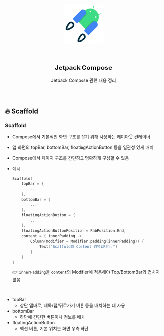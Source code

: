 <div align="center">
  <p>
    <img src="../README.assets/jetpack-hero.png">
  </p>
  <br>
  <h2>Jetpack Compose</h2>
  <p>Jetpack Compose 관련 내용 정리</p>
  <br>
  <br>
</div>




## 🔥 Scaffold

### Scaffold

- Compose에서 기본적인 화면 구조를 잡기 위해 사용하는 레이아웃 컨테이너

- 앱 화면의 topBar, bottomBar, floatingActionButton 등을 일관성 있게 배치

- Compose에서 페이지 구조를 간단하고 명확하게 구성할 수 있음

- 예시

  ```kotlin
  Scaffold(
      topBar = {
          ...
      },
      bottomBar = {
          ...
      },
      floatingActionButton = {
          ...
      },
      floatingActionButtonPosition = FabPosition.End,
      content = { innerPadding ->
          Column(modifier = Modifier.padding(innerPadding)) {
              Text("Scaffold의 Content 영역입니다.")
          }
      }
  )
  
  ```

  👉 `innerPadding`을 `content`의 Modifier에 적용해야 Top/BottomBar와 겹치지 않음

<br>

- topBar
  - 상단 앱바로, 제목/탭/뒤로가기 버튼 등을 배치하는 데 사용
- bottomBar
  - 하단에 간단한 버튼이나 정보를 배치
- floatingActionButton
  - 액션 버튼, 기본 위치는 화면 우측 하단

